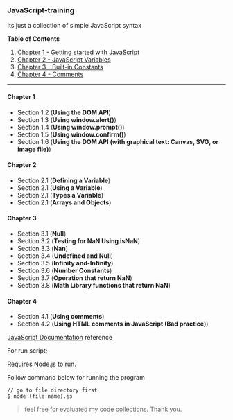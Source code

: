 ### JavaScript-training

Its just a collection of simple JavaScript syntax

**Table of Contents**
1. [Chapter 1 - Getting started with JavaScript](#Chapter-1)
2. [Chapter 2 - JavaScript Variables](#Chapter-2)
3. [Chapter 3 - Built-in Constants](#Chapter-3)
4. [Chapter 4 - Comments](#Chapter-4)

----------

#### Chapter 1
- Section 1.2 (**Using the DOM API**)
- Section 1.3 (**Using window.alert()**)
- Section 1.4 (**Using window.prompt()**)
- Section 1.5 (**Using window.confirm()**)
- Section 1.6 (**Using the DOM API (with graphical text: Canvas, SVG, or image file)**)

#### Chapter 2
- Section 2.1 (**Defining a Variable**)
- Section 2.1 (**Using a Variable**)
- Section 2.1 (**Types a Variable**)
- Section 2.1 (**Arrays and Objects**)

#### Chapter 3
- Section 3.1 (**Null**)
- Section 3.2 (**Testing for NaN Using isNaN**)
- Section 3.3 (**Nan**)
- Section 3.4 (**Undefined and Null**)
- Section 3.5 (**Infinity and-Infinity**)
- Section 3.6 (**Number Constants**)
- Section 3.7 (**Operation that return NaN**)
- Section 3.8 (**Math Library functions that return NaN**)

#### Chapter 4
- Section 4.1 (**Using comments**)
- Section 4.2 (**Using HTML comments in JavaScript (Bad practice)**)

[JavaScript Documentation](https://goalkicker.com/JavaScriptBook/) reference

For run script;

Requires [Node.js](https://nodejs.org/en/) to run.

Follow command below for running the program
```shell script
// go to file directory first
$ node (file name).js
```

> feel free for evaluated my code collections. Thank you.